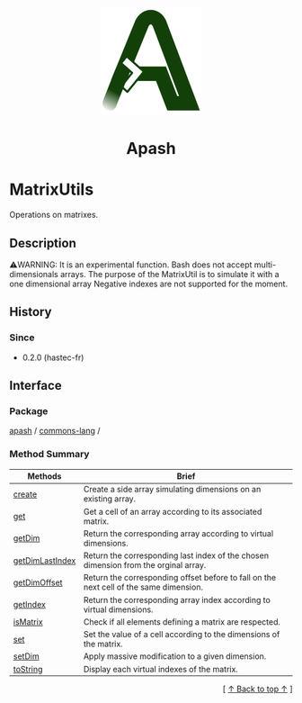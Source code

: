 
<div align='center' id='apash-top'>
  <a href='https://github.com/hastec-fr/apash'>
    <img alt='apash-logo' src='../../../../../assets/apash-logo.svg'/>
  </a>

  # Apash
</div>


 <!-- @class -->
# MatrixUtils
Operations on matrixes.
## Description
   ⚠️WARNING: It is an experimental function.
   Bash does not accept multi-dimensionals arrays.
   The purpose of the MatrixUtil is to simulate it with a one dimensional array
   Negative indexes are not supported for the moment.

## History
### Since
  * 0.2.0 (hastec-fr)

## Interface
### Package
<!-- apash.packageBegin -->
[apash](../../apash.md) / [commons-lang](../commons-lang.md) / 
<!-- apash.packageEnd -->
 
### Method Summary
<!-- apash.summaryTableBegin -->
| Methods                  | Brief                                 |
|--------------------------|---------------------------------------|
|[create](MatrixUtils/create.md)|Create a side array simulating dimensions on an existing array.|
|[get](MatrixUtils/get.md)|Get a cell of an array according to its associated matrix.|
|[getDim](MatrixUtils/getDim.md)|Return the corresponding array according to virtual dimensions.|
|[getDimLastIndex](MatrixUtils/getDimLastIndex.md)|Return the corresponding last index of the chosen dimension from the orginal array.|
|[getDimOffset](MatrixUtils/getDimOffset.md)|Return the corresponding offset before to fall on the next cell of the same dimension.|
|[getIndex](MatrixUtils/getIndex.md)|Return the corresponding array index according to virtual dimensions.|
|[isMatrix](MatrixUtils/isMatrix.md)|Check if all elements defining a matrix are respected.|
|[set](MatrixUtils/set.md)|Set the value of a cell according to the dimensions of the matrix.|
|[setDim](MatrixUtils/setDim.md)|Apply massive modification to a given dimension.|
|[toString](MatrixUtils/toString.md)|Display each virtual indexes of the matrix.|
<!-- apash.summaryTableEnd -->

  <div align='right'>[ <a href='#apash-top'>↑ Back to top ↑</a> ]</div>


